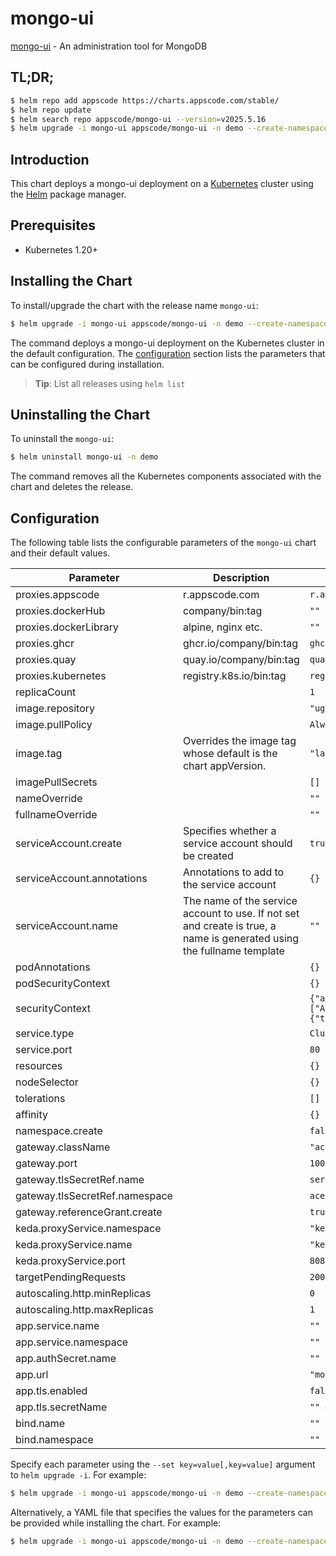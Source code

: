 # mongo-ui

[mongo-ui](https://github.com/kubedb/mongo-gui) - An administration tool for MongoDB

## TL;DR;

```bash
$ helm repo add appscode https://charts.appscode.com/stable/
$ helm repo update
$ helm search repo appscode/mongo-ui --version=v2025.5.16
$ helm upgrade -i mongo-ui appscode/mongo-ui -n demo --create-namespace --version=v2025.5.16
```

## Introduction

This chart deploys a mongo-ui deployment on a [Kubernetes](http://kubernetes.io) cluster using the [Helm](https://helm.sh) package manager.

## Prerequisites

- Kubernetes 1.20+

## Installing the Chart

To install/upgrade the chart with the release name `mongo-ui`:

```bash
$ helm upgrade -i mongo-ui appscode/mongo-ui -n demo --create-namespace --version=v2025.5.16
```

The command deploys a mongo-ui deployment on the Kubernetes cluster in the default configuration. The [configuration](#configuration) section lists the parameters that can be configured during installation.

> **Tip**: List all releases using `helm list`

## Uninstalling the Chart

To uninstall the `mongo-ui`:

```bash
$ helm uninstall mongo-ui -n demo
```

The command removes all the Kubernetes components associated with the chart and deletes the release.

## Configuration

The following table lists the configurable parameters of the `mongo-ui` chart and their default values.

|           Parameter            |                                                      Description                                                       |                                                                                            Default                                                                                             |
|--------------------------------|------------------------------------------------------------------------------------------------------------------------|------------------------------------------------------------------------------------------------------------------------------------------------------------------------------------------------|
| proxies.appscode               | r.appscode.com                                                                                                         | <code>r.appscode.com</code>                                                                                                                                                                    |
| proxies.dockerHub              | company/bin:tag                                                                                                        | <code>""</code>                                                                                                                                                                                |
| proxies.dockerLibrary          | alpine, nginx etc.                                                                                                     | <code>""</code>                                                                                                                                                                                |
| proxies.ghcr                   | ghcr.io/company/bin:tag                                                                                                | <code>ghcr.io</code>                                                                                                                                                                           |
| proxies.quay                   | quay.io/company/bin:tag                                                                                                | <code>quay.io</code>                                                                                                                                                                           |
| proxies.kubernetes             | registry.k8s.io/bin:tag                                                                                                | <code>registry.k8s.io</code>                                                                                                                                                                   |
| replicaCount                   |                                                                                                                        | <code>1</code>                                                                                                                                                                                 |
| image.repository               |                                                                                                                        | <code>"ugleiton/mongo-gui"</code>                                                                                                                                                              |
| image.pullPolicy               |                                                                                                                        | <code>Always</code>                                                                                                                                                                            |
| image.tag                      | Overrides the image tag whose default is the chart appVersion.                                                         | <code>"latest"</code>                                                                                                                                                                          |
| imagePullSecrets               |                                                                                                                        | <code>[]</code>                                                                                                                                                                                |
| nameOverride                   |                                                                                                                        | <code>""</code>                                                                                                                                                                                |
| fullnameOverride               |                                                                                                                        | <code>""</code>                                                                                                                                                                                |
| serviceAccount.create          | Specifies whether a service account should be created                                                                  | <code>true</code>                                                                                                                                                                              |
| serviceAccount.annotations     | Annotations to add to the service account                                                                              | <code>{}</code>                                                                                                                                                                                |
| serviceAccount.name            | The name of the service account to use. If not set and create is true, a name is generated using the fullname template | <code>""</code>                                                                                                                                                                                |
| podAnnotations                 |                                                                                                                        | <code>{}</code>                                                                                                                                                                                |
| podSecurityContext             |                                                                                                                        | <code>{}</code>                                                                                                                                                                                |
| securityContext                |                                                                                                                        | <code>{"allowPrivilegeEscalation":false,"capabilities":{"drop":["ALL"]},"readOnlyRootFilesystem":true,"runAsNonRoot":true,"runAsUser":65534,"seccompProfile":{"type":"RuntimeDefault"}}</code> |
| service.type                   |                                                                                                                        | <code>ClusterIP</code>                                                                                                                                                                         |
| service.port                   |                                                                                                                        | <code>80</code>                                                                                                                                                                                |
| resources                      |                                                                                                                        | <code>{}</code>                                                                                                                                                                                |
| nodeSelector                   |                                                                                                                        | <code>{}</code>                                                                                                                                                                                |
| tolerations                    |                                                                                                                        | <code>[]</code>                                                                                                                                                                                |
| affinity                       |                                                                                                                        | <code>{}</code>                                                                                                                                                                                |
| namespace.create               |                                                                                                                        | <code>false</code>                                                                                                                                                                             |
| gateway.className              |                                                                                                                        | <code>"ace"</code>                                                                                                                                                                             |
| gateway.port                   |                                                                                                                        | <code>10000</code>                                                                                                                                                                             |
| gateway.tlsSecretRef.name      |                                                                                                                        | <code>service-presets-cert</code>                                                                                                                                                              |
| gateway.tlsSecretRef.namespace |                                                                                                                        | <code>ace</code>                                                                                                                                                                               |
| gateway.referenceGrant.create  |                                                                                                                        | <code>true</code>                                                                                                                                                                              |
| keda.proxyService.namespace    |                                                                                                                        | <code>"keda"</code>                                                                                                                                                                            |
| keda.proxyService.name         |                                                                                                                        | <code>"keda-add-ons-http-interceptor-proxy"</code>                                                                                                                                             |
| keda.proxyService.port         |                                                                                                                        | <code>8080</code>                                                                                                                                                                              |
| targetPendingRequests          |                                                                                                                        | <code>200</code>                                                                                                                                                                               |
| autoscaling.http.minReplicas   |                                                                                                                        | <code>0</code>                                                                                                                                                                                 |
| autoscaling.http.maxReplicas   |                                                                                                                        | <code>1</code>                                                                                                                                                                                 |
| app.service.name               |                                                                                                                        | <code>""</code>                                                                                                                                                                                |
| app.service.namespace          |                                                                                                                        | <code>""</code>                                                                                                                                                                                |
| app.authSecret.name            |                                                                                                                        | <code>""</code>                                                                                                                                                                                |
| app.url                        |                                                                                                                        | <code>"mongodb://root:***@*.*.svc:27017?retryWrites=true&w=majority"</code>                                                                                                                    |
| app.tls.enabled                |                                                                                                                        | <code>false</code>                                                                                                                                                                             |
| app.tls.secretName             |                                                                                                                        | <code>"" # mongo client cert</code>                                                                                                                                                            |
| bind.name                      |                                                                                                                        | <code>""</code>                                                                                                                                                                                |
| bind.namespace                 |                                                                                                                        | <code>""</code>                                                                                                                                                                                |


Specify each parameter using the `--set key=value[,key=value]` argument to `helm upgrade -i`. For example:

```bash
$ helm upgrade -i mongo-ui appscode/mongo-ui -n demo --create-namespace --version=v2025.5.16 --set image.tag=latest
```

Alternatively, a YAML file that specifies the values for the parameters can be provided while
installing the chart. For example:

```bash
$ helm upgrade -i mongo-ui appscode/mongo-ui -n demo --create-namespace --version=v2025.5.16 --values values.yaml
```

